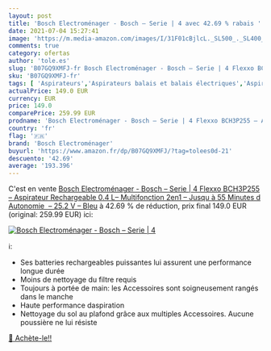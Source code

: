 ```yaml
---
layout: post
title: 'Bosch Electroménager - Bosch – Serie | 4 avec 42.69 % rabais '
date: 2021-07-04 15:27:41
image: 'https://m.media-amazon.com/images/I/31F01cBjlcL._SL500_._SL400_.jpg'
comments: true
category: ofertas
author: 'tole.es'
slug: 'B07GQ9XMFJ-fr Bosch Electroménager - Bosch – Serie | 4 Flexxo BCH3P255 –...'
sku: 'B07GQ9XMFJ-fr'
tags: [ 'Aspirateurs','Aspirateurs balais et balais électriques','Aspirateurs, entretien des sols et nettoyeurs de vitres','Cuisine et Maison','bosch electroménager', ]
actualPrice: 149.0 EUR
currency: EUR
price: 149.0
comparePrice: 259.99 EUR
prodname: 'Bosch Electroménager - Bosch – Serie | 4 Flexxo BCH3P255 – Aspirateur Rechargeable 0.4 L– Multifonction 2en1 – Jusqu à 55 Minutes d Autonomie  – 25.2 V – Bleu'
country: 'fr'
flag: '🇫🇷'
brand: 'Bosch Electroménager'
buyurl: 'https://www.amazon.fr/dp/B07GQ9XMFJ/?tag=tolees0d-21'
descuento: '42.69'
average: '193.396'
---
```


C'est en vente [Bosch Electroménager - Bosch – Serie | 4 Flexxo BCH3P255 – Aspirateur Rechargeable 0.4 L– Multifonction 2en1 – Jusqu à 55 Minutes d Autonomie  – 25.2 V – Bleu](https://www.amazon.fr/dp/B07GQ9XMFJ/?tag=tolees0d-21)  à  42.69 % de réduction, prix final  149.0 EUR (original: 259.99 EUR) ici:

[![Bosch Electroménager - Bosch – Serie | 4](https://m.media-amazon.com/images/I/31F01cBjlcL._SL500_._SL400_.jpg)](https://www.amazon.fr/dp/B07GQ9XMFJ/?tag=tolees0d-21)

ℹ️:

- Ses batteries rechargeables puissantes lui assurent une performance longue durée
- Moins de nettoyage du filtre requis
- Toujours à portée de main: les Accessoires sont soigneusement rangés dans le manche
- Haute performance daspiration
- Nettoyage du sol au plafond grâce aux multiples Accessoires. Aucune poussière ne lui résiste

[🛒 Achète-le!!](https://www.amazon.fr/dp/B07GQ9XMFJ/?tag=tolees0d-21)
